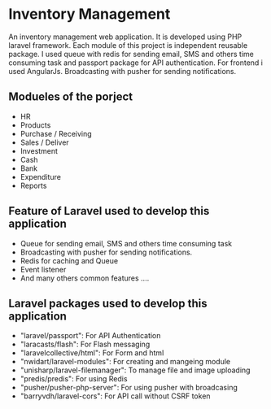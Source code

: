 # Inventory Management

An inventory management web application. It is developed using PHP laravel framework. Each module of this project is independent reusable package. I used queue with redis for sending email, SMS and others time consuming task and passport package for API authentication. For frontend i used AngularJs. Broadcasting with pusher for sending notifications.

## Modueles of the porject

* HR
* Products
* Purchase / Receiving
* Sales / Deliver
* Investment
* Cash
* Bank
* Expenditure
* Reports


## Feature of Laravel used to develop this application

* Queue for sending email, SMS and others time consuming task
* Broadcasting with pusher for sending notifications.
* Redis for caching and Queue
* Event listener
* And many others common features ....

## Laravel packages used to develop this application

* "laravel/passport": For API Authentication
* "laracasts/flash": For Flash messaging
* "laravelcollective/html": For Form and html
* "nwidart/laravel-modules": For creating and mangeing module
* "unisharp/laravel-filemanager": To manage file and image uploading
* "predis/predis": For using Redis
* "pusher/pusher-php-server": For using pusher with broadcasing
* "barryvdh/laravel-cors": For API call without CSRF token